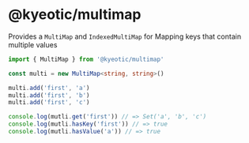 # @kyeotic/multimap

Provides a `MultiMap` and `IndexedMultiMap` for Mapping keys that contain multiple values

```ts
import { MultiMap } from '@kyeotic/multimap'

const multi = new MultiMap<string, string>()

multi.add('first', 'a')
multi.add('first', 'b')
multi.add('first', 'c')

console.log(mutli.get('first')) // => Set('a', 'b', 'c')
console.log(mutli.hasKey('first')) // => true
console.log(mutli.hasValue('a')) // => true
```